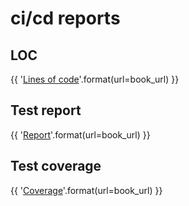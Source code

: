 # ci/cd reports

## LOC

{{ '[Lines of code]({url}/artifacts/lines/lines.txt)'.format(url=book_url) }}

## Test report

{{ '[Report]({url}/artifacts/tests/html-report/report.html)'.format(url=book_url) }}

## Test coverage

{{ '[Coverage]({url}/artifacts/tests/html-coverage/index.html)'.format(url=book_url) }}

